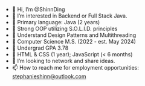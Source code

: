 - 👋 Hi, I’m @ShinnDing
- 👀 I’m interested in Backend or Full Stack Java.
- 🌱 Primary language: Java (2 years)
- 🌱 Strong OOP utilizing S.O.L.I.D. principles
- 🌱 Understand Design Patterns and Multithreading
- 🌱 Computer Science M.S. (2022 - est. May 2024)
- 🌱 Undergrad GPA 3.78
- 🌱 HTML & CSS (1 year); JavaScript (< 6 months)
- 💞️ I’m looking to network and share ideas.
- 📫 How to reach me for employment opportunities:  stephanieshinn@outlook.com

<!---
ShinnDing/ShinnDing is a ✨ special ✨ repository because its `README.md` (this file) appears on your GitHub profile.
You can click the Preview link to take a look at your changes.
--->
